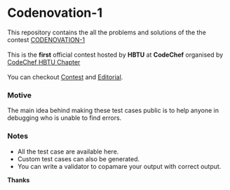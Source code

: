 # Codenovation-1
This repository contains the all the problems and solutions of the the contest <a href="https://www.codechef.com/HBTU2020">CODENOVATION-1</a>
<br><br>
This is the <strong>first</strong> official contest hosted by <strong>HBTU</strong> at <strong>CodeChef</strong> organised by <a href="https://www.codechef.com/campus_chapter/HBTU">CodeChef HBTU Chapter</a>
<br><br>
You can checkout <a href="https://www.codechef.com/HBTU2020">Contest</a> and <a href="https://discuss.codechef.com/t/hbtu-cp-contest-1-codenovation/82664"> Editorial</a>.


### Motive
The main idea behind making these test cases public is to help anyone in debugging who is unable to find errors.


### Notes
<ul>
  <li> All the test case are available here.</li>
  <li> Custom test cases can also be generated.</li>
  <li> You can write a validator to copamare your output with correct output.</li>
</ul>

<strong>Thanks</strong>

